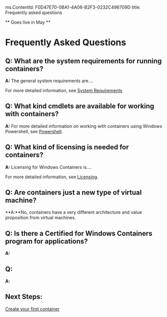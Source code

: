 ms.ContentId: F0D47E70-0BA1-4A06-B2F3-0232C496709D
title: Frequently asked questions

** Goes live in May **

# Frequently Asked Questions

## Q: What are the system requirements for running containers?
**A:** The general system requirements are....

For more detailed information, see [System Requirements](..\userguide\system_requirements.md)

## Q: What kind cmdlets are available for working with containers?
**A:** For more detailed information on working with containers using Windows Powershell, see [Powershell](..\..\api\powershell\powershell.md).


## Q: What kind of licensing is needed for containers?
**A:** Licensing for Windows Containers is....

For more detailed information, see [Licensing](..\about\licensing.md).

## Q: Are containers just a new type of virtual machine? ##
**A:**No, containers have a very different architecture and value proposition from virtual machines. 

## Q: Is there a Certified for Windows Containers program for applications? ##
**A:**



## Q:  ##
**A:**


## Next Steps:
[Create your first container](..\quick_start\hello_world.md)
